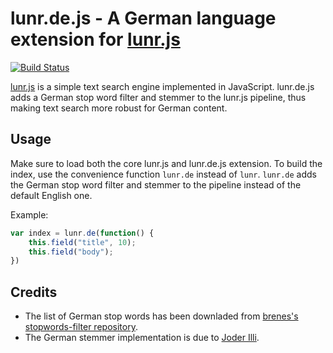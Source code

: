 lunr.de.js - A German language extension for [lunr.js](http://lunrjs.com/)
==========================================================================

[![Build Status](https://travis-ci.org/severinh/lunr.de.js.png)](https://travis-ci.org/severinh/lunr.de.js)

[lunr.js](http://lunrjs.com/) is a simple text search engine implemented in JavaScript.
lunr.de.js adds a German stop word filter and stemmer to the lunr.js pipeline,
thus making text search more robust for German content.

Usage
-----

Make sure to load both the core lunr.js and lunr.de.js extension.
To build the index, use the convenience function `lunr.de` instead of `lunr`.
`lunr.de` adds the German stop word filter and stemmer to the pipeline
instead of the default English one.

Example:

```javascript
var index = lunr.de(function() {
	this.field("title", 10);
	this.field("body");
})
```

Credits
-------

* The list of German stop words has been downladed from [brenes's stopwords-filter repository](https://github.com/brenes/stopwords-filter).
* The German stemmer implementation is due to [Joder Illi](https://github.com/lambdafu/porter-stemmer/blob/master/german.js).